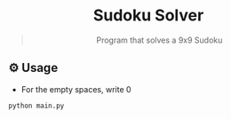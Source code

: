 <div align="center">
  <h1>Sudoku Solver</h1>
  <blockquote>Program that solves a 9x9 Sudoku</blockquote>
</div>

## ⚙️ Usage

- For the empty spaces, write 0

```
python main.py
```
